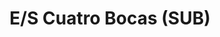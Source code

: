 ---
title: "E/S Cuatro Bocas (SUB)"
url: /santa-cruz-de-mara/e-s-cuatro-bocas-sub/
shop: Allgemein
---